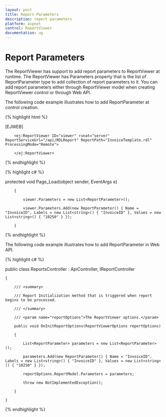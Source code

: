 ```yaml
---
layout: post
title: Report-Parameters
description: report parameters
platform: aspnet
control: ReportViewer
documentation: ug
---
```


# Report Parameters

The ReportViewer has support to add report parameters to ReportViewer at runtime. The ReportViewer has Parameters property that is the list of ReportParameter type to add collection of report parameters to it. You can add report parameters either through ReportViewer model when creating ReportViewer control or through Web API.

The following code example illustrates how to add ReportParameter at control creation.







{% highlight html %}

[EJWEB]

        <ej:ReportViewer ID="viewer" runat="server" ReportServiceUrl="/api/RDLReport" ReportPath="InvoiceTemplate.rdl" ProcessingMode="Remote">

        </ej:ReportViewer>

{% endhighlight %}

{% highlight c# %}

protected void Page_Load(object sender, EventArgs e)

        {

            viewer.Parameters = new List<ReportParameter>();

            viewer.Parameters.Add(new ReportParameter() { Name = "InvoiceID", Labels = new List<string>() { "InvoiceID" }, Values = new List<string>() { "10250" } });

        }

{% endhighlight %}

The following code example illustrates how to add ReportParameter in Web API.

{% highlight c# %}



public class ReportsController : ApiController, IReportController

    {

        /// <summary>

        /// Report Initialization method that is triggered when report begins to be processed.

        /// </summary>

        /// <param name="reportOptions">The ReportViewer options.</param>

        public void OnInitReportOptions(ReportViewerOptions reportOptions)

        {

            List<ReportParameter> parameters = new List<ReportParameter>();

            parameters.Add(new ReportParameter() { Name = "InvoiceID", Labels = new List<string>() { "InvoiceID" }, Values = new List<string>() { "10250" } });

            reportOptions.ReportModel.Parameters = parameters;

            throw new NotImplementedException();

        }        

    }

{% endhighlight %}

